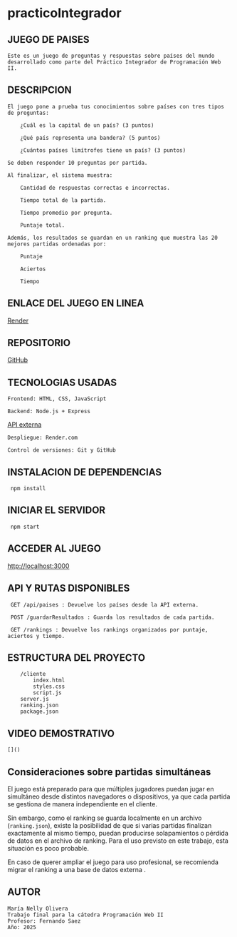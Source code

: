 # practicoIntegrador

## JUEGO DE PAISES

    Este es un juego de preguntas y respuestas sobre países del mundo desarrollado como parte del Práctico Integrador de Programación Web II.
## DESCRIPCION

    El juego pone a prueba tus conocimientos sobre países con tres tipos de preguntas:

        ¿Cuál es la capital de un país? (3 puntos)

        ¿Qué país representa una bandera? (5 puntos)

        ¿Cuántos países limítrofes tiene un país? (3 puntos)

    Se deben responder 10 preguntas por partida.

    Al finalizar, el sistema muestra:

        Cantidad de respuestas correctas e incorrectas.

        Tiempo total de la partida.

        Tiempo promedio por pregunta.

        Puntaje total.

    Además, los resultados se guardan en un ranking que muestra las 20 mejores partidas ordenadas por:

        Puntaje

        Aciertos

        Tiempo

## ENLACE DEL JUEGO EN LINEA

 [Render](https://practicointegrador-1.onrender.com/)    
    
## REPOSITORIO
     
 [GitHub](https://github.com/Maryolivera/practicoIntegrador.git)

## TECNOLOGIAS USADAS

    Frontend: HTML, CSS, JavaScript

    Backend: Node.js + Express

   [API externa](https://restcountries.com/)

    Despliegue: Render.com

    Control de versiones: Git y GitHub

## INSTALACION DE DEPENDENCIAS

     npm install

## INICIAR EL SERVIDOR

     npm start

## ACCEDER AL JUEGO

   [http://localhost:3000](http://localhost:3000)

## API Y RUTAS DISPONIBLES

     GET /api/paises : Devuelve los países desde la API externa.

     POST /guardarResultados : Guarda los resultados de cada partida.

     GET /rankings : Devuelve los rankings organizados por puntaje, aciertos y tiempo.

## ESTRUCTURA DEL PROYECTO

        /cliente
            index.html
            styles.css
            script.js
        server.js
        ranking.json
        package.json

## VIDEO DEMOSTRATIVO

    []()

## Consideraciones sobre partidas simultáneas

El juego está preparado para que múltiples jugadores puedan jugar en simultáneo desde distintos navegadores o dispositivos, ya que cada partida se gestiona de manera independiente en el cliente.

Sin embargo, como el ranking se guarda localmente en un archivo (`ranking.json`), existe la posibilidad de que si varias partidas finalizan exactamente al mismo tiempo, puedan producirse solapamientos o pérdida de datos en el archivo de ranking. Para el uso previsto en este trabajo, esta situación es poco probable.

En caso de querer ampliar el juego para uso  profesional, se recomienda migrar el ranking a una base de datos externa .


## AUTOR

    María Nelly Olivera
    Trabajo final para la cátedra Programación Web II
    Profesor: Fernando Saez
    Año: 2025


